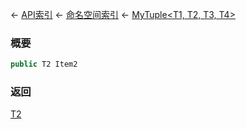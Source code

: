 ← [API索引](Api-Index) ← [命名空间索引](Namespace-Index) ← [MyTuple&lt;T1, T2, T3, T4&gt;](VRage.MyTuple`4)

### 概要

```csharp
public T2 Item2
```

### 返回

[T2]()

